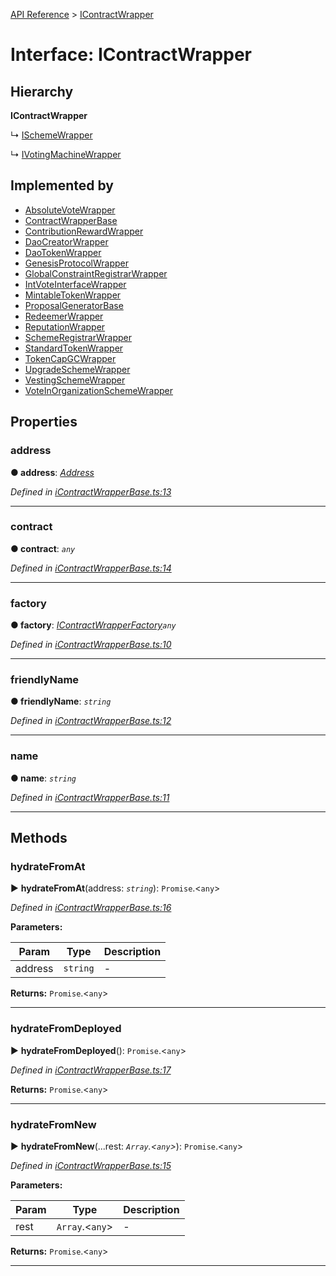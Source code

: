 [API Reference](../README.md) > [IContractWrapper](../interfaces/IContractWrapper.md)



# Interface: IContractWrapper

## Hierarchy

**IContractWrapper**

↳  [ISchemeWrapper](ISchemeWrapper.md)




↳  [IVotingMachineWrapper](IVotingMachineWrapper.md)








## Implemented by

* [AbsoluteVoteWrapper](../classes/AbsoluteVoteWrapper.md)
* [ContractWrapperBase](../classes/ContractWrapperBase.md)
* [ContributionRewardWrapper](../classes/ContributionRewardWrapper.md)
* [DaoCreatorWrapper](../classes/DaoCreatorWrapper.md)
* [DaoTokenWrapper](../classes/DaoTokenWrapper.md)
* [GenesisProtocolWrapper](../classes/GenesisProtocolWrapper.md)
* [GlobalConstraintRegistrarWrapper](../classes/GlobalConstraintRegistrarWrapper.md)
* [IntVoteInterfaceWrapper](../classes/IntVoteInterfaceWrapper.md)
* [MintableTokenWrapper](../classes/MintableTokenWrapper.md)
* [ProposalGeneratorBase](../classes/ProposalGeneratorBase.md)
* [RedeemerWrapper](../classes/RedeemerWrapper.md)
* [ReputationWrapper](../classes/ReputationWrapper.md)
* [SchemeRegistrarWrapper](../classes/SchemeRegistrarWrapper.md)
* [StandardTokenWrapper](../classes/StandardTokenWrapper.md)
* [TokenCapGCWrapper](../classes/TokenCapGCWrapper.md)
* [UpgradeSchemeWrapper](../classes/UpgradeSchemeWrapper.md)
* [VestingSchemeWrapper](../classes/VestingSchemeWrapper.md)
* [VoteInOrganizationSchemeWrapper](../classes/VoteInOrganizationSchemeWrapper.md)


## Properties
<a id="address"></a>

###  address

**●  address**:  *[Address](../#Address)* 

*Defined in [iContractWrapperBase.ts:13](https://github.com/daostack/arc.js/blob/f343aa24/lib/iContractWrapperBase.ts#L13)*





___

<a id="contract"></a>

###  contract

**●  contract**:  *`any`* 

*Defined in [iContractWrapperBase.ts:14](https://github.com/daostack/arc.js/blob/f343aa24/lib/iContractWrapperBase.ts#L14)*





___

<a id="factory"></a>

###  factory

**●  factory**:  *[IContractWrapperFactory](IContractWrapperFactory.md)`any`* 

*Defined in [iContractWrapperBase.ts:10](https://github.com/daostack/arc.js/blob/f343aa24/lib/iContractWrapperBase.ts#L10)*





___

<a id="friendlyName"></a>

###  friendlyName

**●  friendlyName**:  *`string`* 

*Defined in [iContractWrapperBase.ts:12](https://github.com/daostack/arc.js/blob/f343aa24/lib/iContractWrapperBase.ts#L12)*





___

<a id="name"></a>

###  name

**●  name**:  *`string`* 

*Defined in [iContractWrapperBase.ts:11](https://github.com/daostack/arc.js/blob/f343aa24/lib/iContractWrapperBase.ts#L11)*





___


## Methods
<a id="hydrateFromAt"></a>

###  hydrateFromAt

► **hydrateFromAt**(address: *`string`*): `Promise`.<`any`>



*Defined in [iContractWrapperBase.ts:16](https://github.com/daostack/arc.js/blob/f343aa24/lib/iContractWrapperBase.ts#L16)*



**Parameters:**

| Param | Type | Description |
| ------ | ------ | ------ |
| address | `string`   |  - |





**Returns:** `Promise`.<`any`>





___

<a id="hydrateFromDeployed"></a>

###  hydrateFromDeployed

► **hydrateFromDeployed**(): `Promise`.<`any`>



*Defined in [iContractWrapperBase.ts:17](https://github.com/daostack/arc.js/blob/f343aa24/lib/iContractWrapperBase.ts#L17)*





**Returns:** `Promise`.<`any`>





___

<a id="hydrateFromNew"></a>

###  hydrateFromNew

► **hydrateFromNew**(...rest: *`Array`.<`any`>*): `Promise`.<`any`>



*Defined in [iContractWrapperBase.ts:15](https://github.com/daostack/arc.js/blob/f343aa24/lib/iContractWrapperBase.ts#L15)*



**Parameters:**

| Param | Type | Description |
| ------ | ------ | ------ |
| rest | `Array`.<`any`>   |  - |





**Returns:** `Promise`.<`any`>





___


